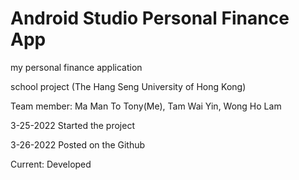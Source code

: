 # Android Studio Personal Finance App

my personal finance application

school project (The Hang Seng University of Hong Kong)

Team member:
Ma Man To Tony(Me), Tam Wai Yin, Wong Ho Lam


3-25-2022 Started the project

3-26-2022 Posted on the Github

Current: Developed
